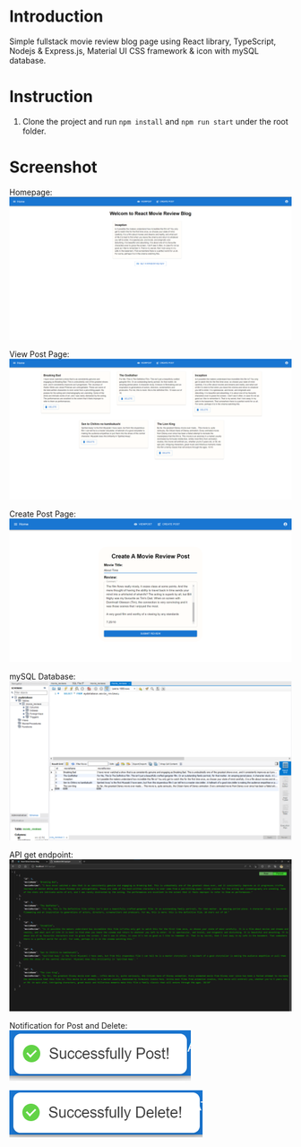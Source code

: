 # Introduction

Simple fullstack movie review blog page using React library, TypeScript, Nodejs & Express.js, Material UI CSS framework & icon with mySQL database.

# Instruction

1. Clone the project and run `npm install` and `npm run start` under the root folder.

# Screenshot

Homepage:
![Demo_Img_1](/image/Screenshot_homepage.png)

View Post Page:
![Demo_Img_2](/image/Screenshot_viewpostpage.png)

Create Post Page:
![Demo_Img_3](/image/Screenshot_addanewpost.png)

mySQL Database:
![Demo_Img_4](/image/Screenshot_mysql_database.png)

API get endpoint:
![Demo_Img_5](/image/Screenshot_api_get.png)

Notification for Post and Delete:<br />
![Demo_Img_6](/image/Screenshot_successfully_post.png)

![Demo_Img_7](/image/Screenshot_successfully_delete.png)
